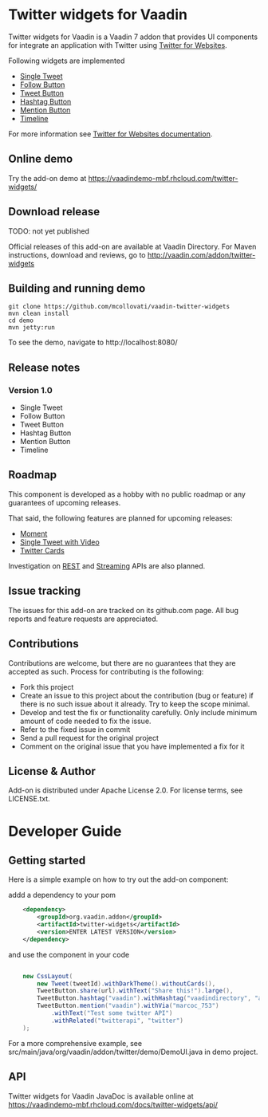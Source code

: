 # Twitter widgets for Vaadin

Twitter widgets for Vaadin is a Vaadin 7 addon that provides UI components 
for integrate an application with Twitter using [Twitter for Websites](https://dev.twitter.com/web/overview).
 
Following widgets are implemented

* [Single Tweet](https://dev.twitter.com/web/embedded-tweets)
* [Follow Button](https://dev.twitter.com/web/follow-button)
* [Tweet Button](https://dev.twitter.com/web/tweet-button)
* [Hashtag Button](https://dev.twitter.com/web/tweet-button/hashtag-button)
* [Mention Button](https://dev.twitter.com/web/tweet-button/mention-button)
* [Timeline](https://dev.twitter.com/web/embedded-timelines)

For more information see [Twitter for Websites documentation](https://dev.twitter.com/web/overview).

## Online demo

Try the add-on demo at https://vaadindemo-mbf.rhcloud.com/twitter-widgets/

## Download release

TODO: not yet published

Official releases of this add-on are available at Vaadin Directory. For Maven instructions, download and reviews, 
go to http://vaadin.com/addon/twitter-widgets

## Building and running demo

```
git clone https://github.com/mcollovati/vaadin-twitter-widgets                                                   
mvn clean install
cd demo
mvn jetty:run
```

To see the demo, navigate to http://localhost:8080/

 
## Release notes

### Version 1.0
- Single Tweet
- Follow Button
- Tweet Button
- Hashtag Button
- Mention Button
- Timeline

## Roadmap

This component is developed as a hobby with no public roadmap or any guarantees of upcoming releases. 

That said, the following features are planned for upcoming releases:

- [Moment](https://dev.twitter.com/web/embedded-moments)
- [Single Tweet with Video](https://dev.twitter.com/web/embedded-video)
- [Twitter Cards](https://dev.twitter.com/cards/overview)

Investigation on [REST](https://dev.twitter.com/rest/public) 
and [Streaming](https://dev.twitter.com/streaming/overview) APIs are also planned. 

## Issue tracking

The issues for this add-on are tracked on its github.com page. All bug reports and feature requests are appreciated. 

## Contributions

Contributions are welcome, but there are no guarantees that they are accepted as such. Process for contributing is the following:
- Fork this project
- Create an issue to this project about the contribution (bug or feature) if there is no such issue about it already. Try to keep the scope minimal.
- Develop and test the fix or functionality carefully. Only include minimum amount of code needed to fix the issue.
- Refer to the fixed issue in commit
- Send a pull request for the original project
- Comment on the original issue that you have implemented a fix for it

## License & Author

Add-on is distributed under Apache License 2.0. For license terms, see LICENSE.txt.


# Developer Guide

## Getting started

Here is a simple example on how to try out the add-on component:

addd a dependency to your pom

```xml   
    <dependency>
        <groupId>org.vaadin.addon</groupId>
        <artifactId>twitter-widgets</artifactId>
        <version>ENTER LATEST VERSION</version>
    </dependency>
```

and use the component in your code

```java

    new CssLayout(
        new Tweet(tweetId).withDarkTheme().withoutCards(),
        TweetButton.share(url).withText("Share this!").large(),
        TweetButton.hashtag("vaadin").withHashtag("vaadindirectory", "add-on"),
        TweetButton.mention("vaadin").withVia("marcoc_753")
            .withText("Test some twitter API")
            .withRelated("twitterapi", "twitter")                    
    );

```

For a more comprehensive example, see src/main/java/org/vaadin/addon/twitter/demo/DemoUI.java in demo project.

## API

Twitter widgets for Vaadin JavaDoc is available online at https://vaadindemo-mbf.rhcloud.com/docs/twitter-widgets/api/